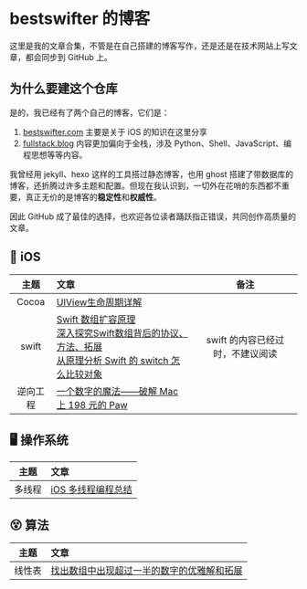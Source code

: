 # bestswifter 的博客

这里是我的文章合集，不管是在自己搭建的博客写作，还是还是在技术网站上写文章，都会同步到 GitHub 上。

## 为什么要建这个仓库

是的，我已经有了两个自己的博客，它们是：

1. [bestswifter.com](https://bestswifter.com) 主要是关于 iOS 的知识在这里分享
2. [fullstack.blog](http://fullstack.blog) 内容更加偏向于全栈，涉及 Python、Shell、JavaScript、编程思想等等内容。

我曾经用 jekyll、hexo 这样的工具搭过静态博客，也用 ghost 搭建了带数据库的博客，还折腾过许多主题和配置。但现在我认识到，一切外在花哨的东西都不重要，真正无价的是博客的**稳定性**和**权威性**。

因此 GitHub 成了最佳的选择，也欢迎各位读者踊跃指正错误，共同创作高质量的文章。

##  iOS

| 主题 | 文章 | 备注 |
|:-------:|:------|:----:|
|Cocoa|[UIView生命周期详解](./articles/uiview-life-time.md)||
|swift|[Swift 数组扩容原理](./articles/swift-array-append.md)<br>[深入探究Swift数组背后的协议、方法、拓展](./articles/swift-array.md)<br>[从原理分析 Swift 的 switch 怎么比较对象](./articles/swift-object-compare.md)|swift 的内容已经过时，不建议阅读|
|逆向工程|[一个数字的魔法——破解 Mac 上 198 元的 Paw](./articles/crack-paw.md)||

## 🖥️ 操作系统

| 主题 | 文章 |
|:-------:|:------|
|多线程|[iOS 多线程编程总结](./articles/multi-thread-conclusion.md)|

## 😵 算法

| 主题 | 文章 |
|:-------:|:------|
|线性表|[找出数组中出现超过一半的数字的优雅解和拓展](./articles/number-more-than-half.md)|
